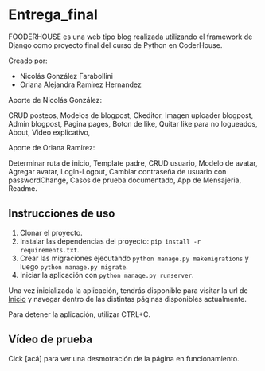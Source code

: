 # Entrega_final

FOODERHOUSE es una web tipo blog realizada utilizando el framework de Django como proyecto final del curso de Python en CoderHouse. 

Creado por: 

* Nicolás González Farabollini
* Oriana Alejandra Ramirez Hernandez

Aporte de Nicolás González:

CRUD posteos,
Modelos de blogpost,
Ckeditor,
Imagen uploader blogpost,
Admin blogpost,
Pagina pages,
Boton de like,
Quitar like para no logueados,
About,
Video explicativo,  


Aporte de Oriana Ramirez:

Determinar ruta de inicio,
Template padre,
CRUD usuario,
Modelo de avatar,
Agregar avatar,
Login-Logout, 
Cambiar contraseña de usuario con passwordChange,
Casos de prueba documentado,
App de Mensajeria,
Readme.



## Instrucciones de uso

1. Clonar el proyecto.
2. Instalar las dependencias del proyecto: `pip install -r requirements.txt`.
3. Crear las migraciones ejecutando `python manage.py makemigrations` y luego `python manage.py migrate`.
4. Iniciar la aplicación con `python manage.py runserver`.

Una vez inicializada la aplicación, tendrás disponible para visitar la url de [Inicio](http://127.0.0.1:8000/) y navegar dentro de las distintas páginas disponibles actualmente.

Para detener la aplicación, utilizar CTRL+C.

## Vídeo de prueba

Cick [acá]  para ver una desmotración de la página en funcionamiento.